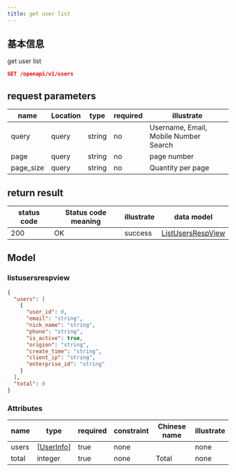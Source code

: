 ```yaml
---
title: get user list
---
```


## 基本信息

get user list

```json title="请求路径"
GET /openapi/v1/users
```

## request parameters

| name                           | Location | type   | required | illustrate                            |
| ------------------------------ | -------- | ------ | -------- | ------------------------------------- |
| query                          | query    | string | no       | Username, Email, Mobile Number Search |
| page                           | query    | string | no       | page number                           |
| page_size | query    | string | no       | Quantity per page                     |

## return result

| status code | Status code meaning | illustrate | data model                              |
| ----------- | ------------------- | ---------- | --------------------------------------- |
| 200         | OK                  | success    | [ListUsersRespView](#listusersrespview) |

## Model

### listusersrespview

```json
{
  "users": [
    {
      "user_id": 0,
      "email": "string",
      "nick_name": "string",
      "phone": "string",
      "is_active": true,
      "origion": "string",
      "create_time": "string",
      "client_ip": "string",
      "enterprise_id": "string"
    }
  ],
  "total": 0
}

```

### Attributes

| name  | type                                                                                                  | required | constraint | Chinese name | illustrate |
| ----- | ----------------------------------------------------------------------------------------------------- | -------- | ---------- | ------------ | ---------- |
| users | [[UserInfo](/docs/api/user/getUserInfo#userinfo)] | true     | none       |              | none       |
| total | integer                                                                                               | true     | none       | Total        | none       |
